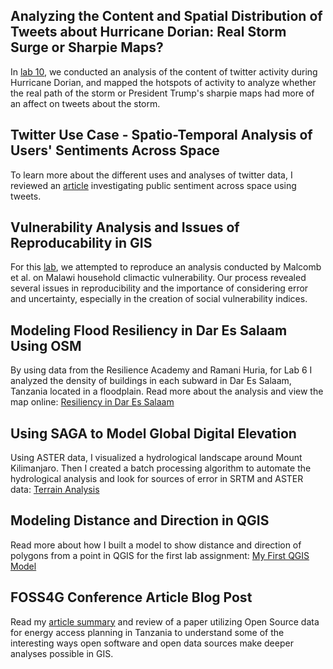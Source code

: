 ## Analyzing the Content and Spatial Distribution of Tweets about Hurricane Dorian: Real Storm Surge or Sharpie Maps?
In [lab 10](dorian2.md), we conducted an analysis of the content of twitter activity during Hurricane Dorian, and mapped the hotspots of activity to analyze whether the real path of the storm or President Trump's sharpie maps had more of an affect on tweets about the storm.

## Twitter Use Case - Spatio-Temporal Analysis of Users' Sentiments Across Space
To learn more about the different uses and analyses of twitter data, I reviewed an [article](twittercase.md) investigating public sentiment across space using tweets.

## Vulnerability Analysis and Issues of Reproducability in GIS
For this [lab](vul.md), we attempted to reproduce an analysis conducted by Malcomb et al. on Malawi household climactic vulnerability. Our process revealed several issues in reproducibility and the importance of considering error and uncertainty, especially in the creation of social vulnerability indices. 

## Modeling Flood Resiliency in Dar Es Salaam Using OSM
By using data from the Resilience Academy and Ramani Huria, for Lab 6 I analyzed the density of buildings in each subward in Dar Es Salaam, Tanzania located in a floodplain. Read more about the analysis and view the map online: [Resiliency in Dar Es Salaam](resiliencyDar.md)


## Using SAGA to Model Global Digital Elevation 
Using ASTER data, I visualized a hydrological landscape around Mount Kilimanjaro. Then I created a batch processing algorithm to automate the hydrological analysis and look for sources of error in SRTM and ASTER data: [Terrain Analysis](Global_DEM_Models.md)


## Modeling Distance and Direction in QGIS
Read more about how I built a model to show distance and direction of polygons from a point in QGIS for the first lab assignment:
[My First QGIS Model](qgisModelDirDis.md)


## FOSS4G Conference Article Blog Post

Read my [article summary](foss4g.md) and review of a paper utilizing Open Source data for energy access planning in Tanzania to understand some of the interesting ways open software and open data sources make deeper analyses possible in GIS.
